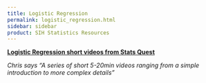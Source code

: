 ```yaml
---
title: Logistic Regression
permalink: logistic_regression.html
sidebar: sidebar
product: SIH Statistics Resources
---
```


**[Logistic Regression short videos from Stats Quest](https://www.youtube.com/playlist?list=PLblh5JKOoLUKxzEP5HA2d-Li7IJkHfXSe)**

*Chris says “A series of short 5-20min videos ranging from a simple introduction to more complex details”*